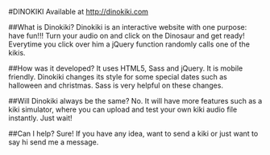 #DINOKIKI
Available at http://dinokiki.com

##What is Dinokiki? 
Dinokiki is an interactive website with one purpose: have fun!!!
Turn your audio on and click on the Dinosaur and get ready!
Everytime you click over him a jQuery function randomly calls one of the kikis.

##How was it developed? 
It uses HTML5, Sass and jQuery. It is mobile friendly.
Dinokiki changes its style for some special dates such as halloween and christmas. Sass is very helpful on these changes.

##Will Dinokiki always be the same? 
No. It will have more features such as a kiki simulator, where you can upload and test your own kiki audio file instantly. Just wait!

##Can I help?
Sure! If you have any idea, want to send a kiki or just want to say hi send me a message.

